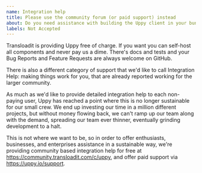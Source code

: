 ```yaml
---
name: Integration help
title: Please use the community forum (or paid support) instead
about: Do you need assistance with building the Uppy client in your bundler, or running Companion on your own preferred server platform?
labels: Not Accepted
---
```


Transloadit is providing Uppy free of charge. If you want you can self-host all components and never pay us a dime. There's docs and tests and your Bug Reports and Feature Requests are always welcome on GitHub. 

There is also a different category of support that we'd like to call Integration Help: making things work for you, that are already reported working for the larger community.

As much as we'd like to provide detailed integration help to each non-paying user, Uppy has reached a point where this is no longer sustainable for our small crew. We end up investing our time in a million different projects, but without money flowing back, we can't ramp up our team along with the demand, spreading our team ever thinner, eventually grinding development to a halt.

This is not where we want to be, so in order to offer enthusiasts, businesses, and enterprises assistance in a sustainable way, we're providing community based integration help for free at <https://community.transloadit.com/c/uppy>, and offer paid support via <https://uppy.io/support>.

